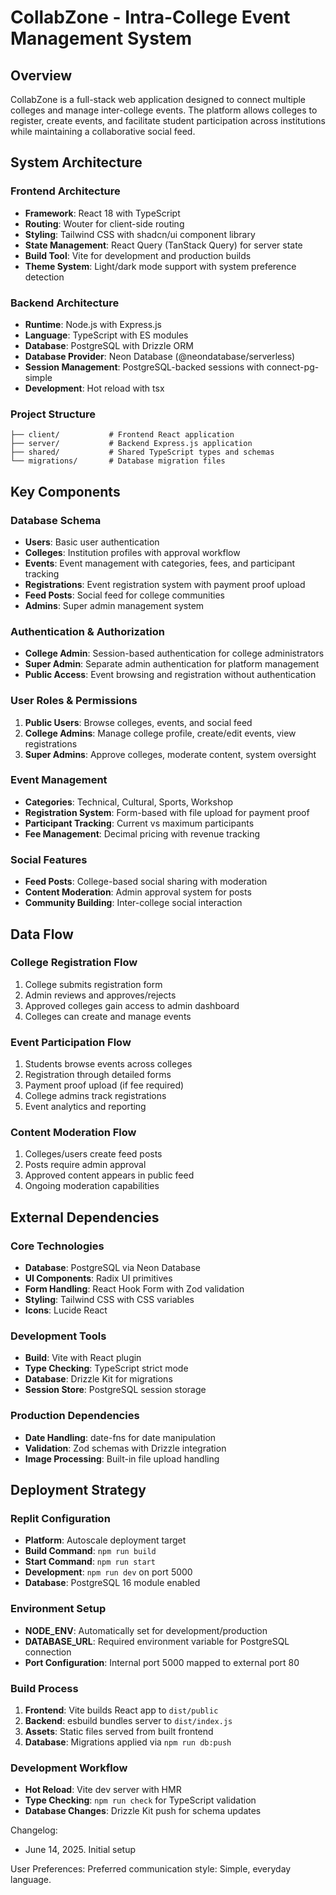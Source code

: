 # CollabZone - Intra-College Event Management System

## Overview

CollabZone is a full-stack web application designed to connect multiple colleges and manage inter-college events. The platform allows colleges to register, create events, and facilitate student participation across institutions while maintaining a collaborative social feed.

## System Architecture

### Frontend Architecture
- **Framework**: React 18 with TypeScript
- **Routing**: Wouter for client-side routing
- **Styling**: Tailwind CSS with shadcn/ui component library
- **State Management**: React Query (TanStack Query) for server state
- **Build Tool**: Vite for development and production builds
- **Theme System**: Light/dark mode support with system preference detection

### Backend Architecture
- **Runtime**: Node.js with Express.js
- **Language**: TypeScript with ES modules
- **Database**: PostgreSQL with Drizzle ORM
- **Database Provider**: Neon Database (@neondatabase/serverless)
- **Session Management**: PostgreSQL-backed sessions with connect-pg-simple
- **Development**: Hot reload with tsx

### Project Structure
```
├── client/           # Frontend React application
├── server/           # Backend Express.js application
├── shared/           # Shared TypeScript types and schemas
└── migrations/       # Database migration files
```

## Key Components

### Database Schema
- **Users**: Basic user authentication
- **Colleges**: Institution profiles with approval workflow
- **Events**: Event management with categories, fees, and participant tracking
- **Registrations**: Event registration system with payment proof upload
- **Feed Posts**: Social feed for college communities
- **Admins**: Super admin management system

### Authentication & Authorization
- **College Admin**: Session-based authentication for college administrators
- **Super Admin**: Separate admin authentication for platform management
- **Public Access**: Event browsing and registration without authentication

### User Roles & Permissions
1. **Public Users**: Browse colleges, events, and social feed
2. **College Admins**: Manage college profile, create/edit events, view registrations
3. **Super Admins**: Approve colleges, moderate content, system oversight

### Event Management
- **Categories**: Technical, Cultural, Sports, Workshop
- **Registration System**: Form-based with file upload for payment proof
- **Participant Tracking**: Current vs maximum participants
- **Fee Management**: Decimal pricing with revenue tracking

### Social Features
- **Feed Posts**: College-based social sharing with moderation
- **Content Moderation**: Admin approval system for posts
- **Community Building**: Inter-college social interaction

## Data Flow

### College Registration Flow
1. College submits registration form
2. Admin reviews and approves/rejects
3. Approved colleges gain access to admin dashboard
4. Colleges can create and manage events

### Event Participation Flow
1. Students browse events across colleges
2. Registration through detailed forms
3. Payment proof upload (if fee required)
4. College admins track registrations
5. Event analytics and reporting

### Content Moderation Flow
1. Colleges/users create feed posts
2. Posts require admin approval
3. Approved content appears in public feed
4. Ongoing moderation capabilities

## External Dependencies

### Core Technologies
- **Database**: PostgreSQL via Neon Database
- **UI Components**: Radix UI primitives
- **Form Handling**: React Hook Form with Zod validation
- **Styling**: Tailwind CSS with CSS variables
- **Icons**: Lucide React

### Development Tools
- **Build**: Vite with React plugin
- **Type Checking**: TypeScript strict mode
- **Database**: Drizzle Kit for migrations
- **Session Store**: PostgreSQL session storage

### Production Dependencies
- **Date Handling**: date-fns for date manipulation
- **Validation**: Zod schemas with Drizzle integration
- **Image Processing**: Built-in file upload handling

## Deployment Strategy

### Replit Configuration
- **Platform**: Autoscale deployment target
- **Build Command**: `npm run build`
- **Start Command**: `npm run start`
- **Development**: `npm run dev` on port 5000
- **Database**: PostgreSQL 16 module enabled

### Environment Setup
- **NODE_ENV**: Automatically set for development/production
- **DATABASE_URL**: Required environment variable for PostgreSQL connection
- **Port Configuration**: Internal port 5000 mapped to external port 80

### Build Process
1. **Frontend**: Vite builds React app to `dist/public`
2. **Backend**: esbuild bundles server to `dist/index.js`
3. **Assets**: Static files served from built frontend
4. **Database**: Migrations applied via `npm run db:push`

### Development Workflow
- **Hot Reload**: Vite dev server with HMR
- **Type Checking**: `npm run check` for TypeScript validation
- **Database Changes**: Drizzle Kit push for schema updates

Changelog:
- June 14, 2025. Initial setup

User Preferences:
Preferred communication style: Simple, everyday language.